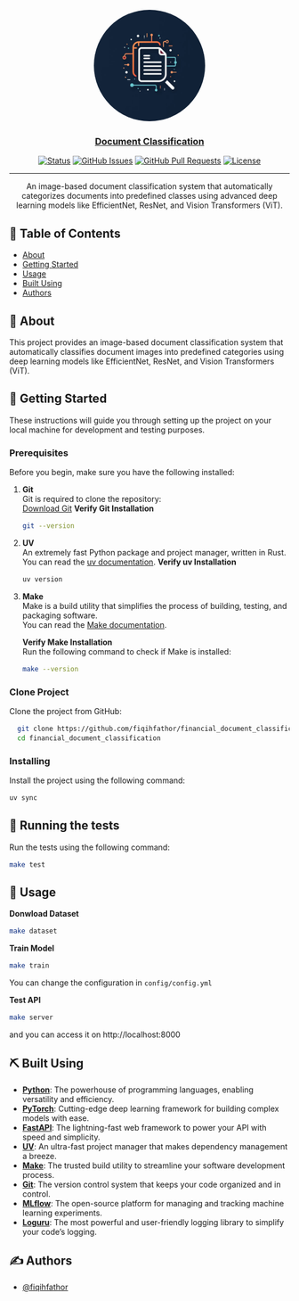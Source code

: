 <p align="center">
  <a href="" rel="noopener">
 <img src="/docs/assets/icons/image.webp" alt="Project logo" style="border-radius: 50%; width: 200px; height: 200px;">
</p>

<h3 align="center">Document Classification</h3>

<div align="center">

[![Status](https://img.shields.io/badge/status-active-success.svg)](https://github.com/fiqihfathor/financial_document_classification)
[![GitHub Issues](https://img.shields.io/github/issues/fiqihfathor/financial_document_classification.svg)](https://github.com/fiqihfathor/financial_document_classification/issues)
[![GitHub Pull Requests](https://img.shields.io/github/issues-pr/fiqihfathor/financial_document_classification.svg)](https://github.com/fiqihfathor/financial_document_classification/pulls)
[![License](https://img.shields.io/badge/license-MIT-blue.svg)](https://github.com/fiqihfathor/financial_document_classification/blob/main/LICENSE)

</div>

---

<p align="center">
    An image-based document classification system that automatically categorizes documents into predefined classes using advanced deep learning models like EfficientNet, ResNet, and Vision Transformers (ViT).
</p>


## 📝 Table of Contents

- [About](#about)
- [Getting Started](#getting_started)
- [Usage](#usage)
- [Built Using](#built_using)
- [Authors](#authors)

## 🧐 About <a name = "about"></a>

This project provides an image-based document classification system that automatically classifies document images into predefined categories using deep learning models like EfficientNet, ResNet, and Vision Transformers (ViT).

## 🏁 Getting Started <a name = "getting_started"></a>
These instructions will guide you through setting up the project on your local machine for development and testing purposes.

### Prerequisites

Before you begin, make sure you have the following installed:

1. **Git**  
   Git is required to clone the repository:  
   [Download Git](https://git-scm.com/)
   **Verify Git Installation**  
   ```sh
   git --version
   ```
2. **UV**  
   An extremely fast Python package and project manager, written in Rust.
   You can read the [uv documentation](https://docs.astral.sh/uv/getting-started/installation/).
   **Verify uv Installation**  
   ```sh
   uv version
   ```
3. **Make**  
   Make is a build utility that simplifies the process of building, testing, and packaging software.  
   You can read the [Make documentation](https://www.gnu.org/software/make/manual/).

   **Verify Make Installation**  
   Run the following command to check if Make is installed:
   ```sh
   make --version
   ```

### Clone Project
Clone the project from GitHub:
  ```sh
    git clone https://github.com/fiqihfathor/financial_document_classification.git
    cd financial_document_classification
  ```
### Installing

Install the project using the following command:

```sh
uv sync
```

## 🔧 Running the tests <a name = "tests"></a>

Run the tests using the following command:

```sh
make test
```


## 🎈 Usage <a name="usage"></a>

**Donwload Dataset**
```sh
make dataset
```

**Train Model**
```sh
make train
```
You can change the configuration in `config/config.yml`

**Test API**
```sh
make server
```
and you can access it on http://localhost:8000


## ⛏️ Built Using <a name = "built_using"></a>

- **[Python](https://www.python.org/)**: The powerhouse of programming languages, enabling versatility and efficiency.
- **[PyTorch](https://pytorch.org/)**: Cutting-edge deep learning framework for building complex models with ease.
- **[FastAPI](https://fastapi.tiangolo.com/)**: The lightning-fast web framework to power your API with speed and simplicity.
- **[UV](https://docs.astral.sh/uv/getting-started/installation/)**: An ultra-fast project manager that makes dependency management a breeze.
- **[Make](https://www.gnu.org/software/make/manual/)**: The trusted build utility to streamline your software development process.
- **[Git](https://git-scm.com/)**: The version control system that keeps your code organized and in control.
- **[MLflow](https://mlflow.org/)**: The open-source platform for managing and tracking machine learning experiments.
- **[Loguru](https://loguru.readthedocs.io/en/stable/)**: The most powerful and user-friendly logging library to simplify your code’s logging.


## ✍️ Authors <a name = "authors"></a>

- [@fiqihfathor](https://github.com/fiqihfathor) 
